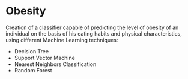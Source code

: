 # Obesity

Creation of a classifier capable of predicting the level of obesity of an individual on the basis of his eating habits and physical characteristics, using different Machine Learning techniques:
- Decision Tree
- Support Vector Machine
- Nearest Neighbors Classification
- Random Forest




